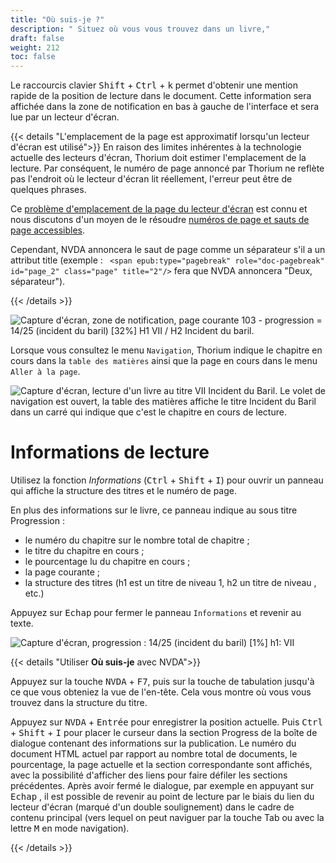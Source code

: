 ```yaml
---
title: "Où suis-je ?"
description: " Situez où vous vous trouvez dans un livre,"
draft: false
weight: 212
toc: false
---
```


Le raccourcis clavier <kbd>Shift</kbd> + <kbd>Ctrl</kbd> + <kbd>k</kbd> 
permet d'obtenir une mention rapide de la position de lecture dans le document. 
Cette information sera affichée dans la zone de notification en bas à gauche de 
l'interface et sera lue par un lecteur d'écran.

{{< details "L'emplacement de la page est approximatif lorsqu'un lecteur d'écran est utilisé">}}
En raison des limites inhérentes à la technologie actuelle des lecteurs d'écran, Thorium doit estimer l'emplacement de la lecture. Par conséquent, le numéro de page annoncé par Thorium ne reflète pas l'endroit où le lecteur d'écran lit réellement, l'erreur peut être de quelques phrases. 

Ce [problème d'emplacement de la page du lecteur d'écran](https://github.com/edrlab/thorium-reader/issues/1662#issuecomment-1161534338) est connu et nous discutons d'un moyen de le résoudre [numéros de page et sauts de page accessibles](https://github.com/edrlab/thorium-reader/discussions/1799).

Cependant, NVDA annoncera le saut de page comme un séparateur s'il a un attribut title (exemple : ` <span epub:type="pagebreak" role="doc-pagebreak" id="page_2" class="page" title="2"/>` fera que NVDA annoncera "Deux, séparateur").

{{< /details >}}


<img src="/images/local-fr/thorium-whereami-ctrlK.png"  alt="Capture d'écran, zone de notification, page courante 103 - progression = 14/25 (incident du baril) [32%] H1 VII / H2 Incident du baril."/>



Lorsque vous consultez le menu `Navigation`, Thorium indique le chapitre en cours 
dans la `table des matières` ainsi que la page en cours dans le menu `Aller à la page`.

<img src="/images/local-fr/thorium-whereami-tdmfocus.png" alt="Capture d'écran, lecture d'un livre au titre VII Incident du Baril. Le volet de navigation est ouvert, la table des matières affiche le titre Incident du Baril dans un carré qui indique que c'est le chapitre en cours de lecture."/>

# Informations de lecture



Utilisez la fonction *Informations* (<kbd>Ctrl</kbd> + <kbd>Shift</kbd> + <kbd>I</kbd>) 
pour ouvrir un panneau qui affiche la structure des titres et le numéro de page.

En plus des informations sur le livre, ce panneau indique au sous titre Progression :

- le numéro du chapitre sur le nombre total de chapitre ;
- le titre du chapitre en cours ;
- le pourcentage lu du chapitre en cours ;
- la page courante ;
- la structure des titres (h1 est un titre de niveau 1, h2 un titre de niveau , etc.)

Appuyez sur  <kbd>Echap</kbd>  pour fermer le panneau `Informations` 
et revenir au texte.



<img src="/images/local-fr/thorium-progression.png" alt="Capture d'écran, progression : 14/25 (incident du baril) [1%] h1: VII"/>



{{< details "Utiliser **Où suis-je** avec NVDA">}}

Appuyez sur la touche <kbd>NVDA</kbd> + <kbd>F7</kbd>, puis sur la touche de 
tabulation jusqu'à ce que vous obteniez la vue de l'en-tête. 
Cela vous montre où vous vous trouvez dans la structure du titre.

Appuyez sur <kbd>NVDA</kbd> + <kbd>Entrée</kbd> pour enregistrer la position 
actuelle. Puis <kbd>Ctrl</kbd> + <kbd>Shift</kbd> + <kbd>I</kbd> pour placer le 
curseur dans la section Progress de la boîte de dialogue contenant des 
informations sur la publication. Le numéro du document HTML actuel par rapport 
au nombre total de documents, le pourcentage, la page actuelle et la section 
correspondante sont affichés, avec la possibilité d'afficher des liens pour 
faire défiler les sections précédentes. Après avoir fermé le dialogue, par 
exemple en appuyant sur  <kbd>Echap</kbd> , il est possible de revenir au point 
de lecture par le biais du lien du lecteur d'écran (marqué d'un double 
soulignement) dans le cadre de contenu principal (vers lequel on peut naviguer 
par la touche Tab ou avec la lettre  <kbd>M</kbd>  en mode navigation).

{{< /details >}}
